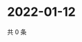 # 2022-01-12

共 0 条

<!-- BEGIN WEIBO -->
<!-- 最后更新时间 Wed Jan 12 2022 13:15:53 GMT+0800 (China Standard Time) -->

<!-- END WEIBO -->
